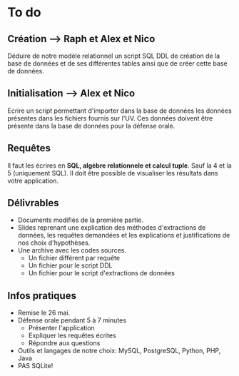 # To do

## Création --> Raph et Alex et Nico

Déduire de notre modèle relationnel un script SQL DDL de création de la base de données et de ses différentes tables ainsi que de créer cette base de données.

## Initialisation --> Alex et Nico

Ecrire un script permettant d'importer dans la base de données les données présentes dans les fichiers fournis sur l'UV. Ces données doivent être présente dans la base de données pour la défense orale.

## Requêtes

Il faut les écrires en **SQL, algèbre relationnele et calcul tuple**. Sauf la 4 et la 5 (uniquement SQL).
Il doit être possible de visualiser les résultats dans votre application.

## Délivrables

- Documents modifiés de la première partie.
- Slides reprenant une explication des méthodes d'extractions de données, les requêtes demandées et les explications et justifications de nos choix d'hypothèses.
- Une archive avec les codes sources.
  - Un fichier différent par requête
  - Un fichier pour le script DDL
  - Un fichier pour le script d'extractions de données

## Infos pratiques

- Remise le 26 mai.
- Défense orale pendant 5 à 7 minutes
  - Présenter l'application
  - Expliquer les requêtes écrites
  - Répondre aux questions
- Outils et langages de notre choix: MySQL, PostgreSQL, Python, PHP, Java
- PAS SQLite!
